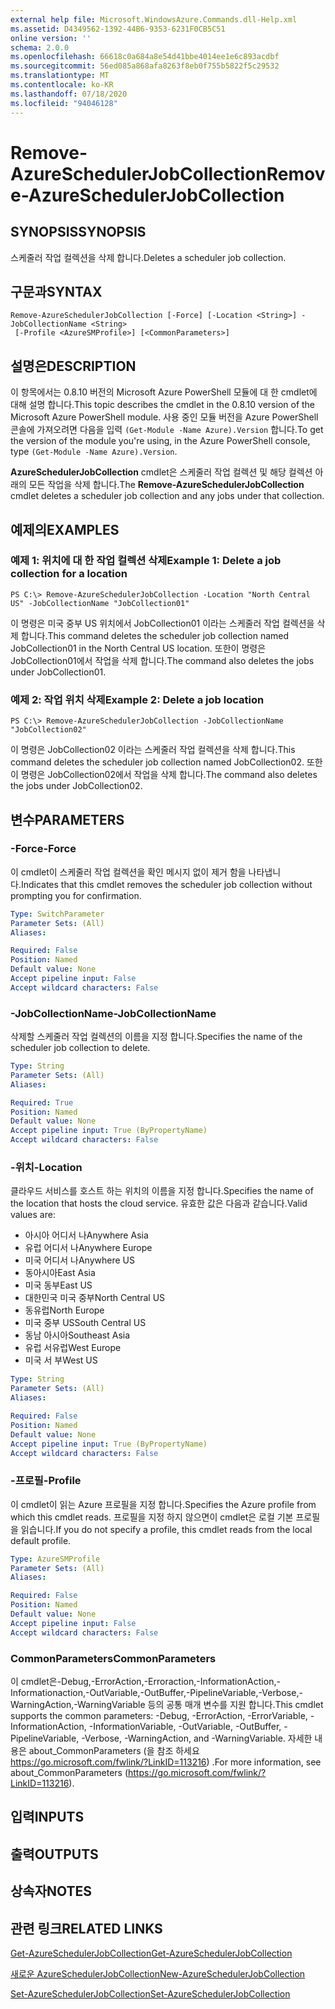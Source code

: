 ```yaml
---
external help file: Microsoft.WindowsAzure.Commands.dll-Help.xml
ms.assetid: D4349562-1392-44B6-9353-6231F0CB5C51
online version: ''
schema: 2.0.0
ms.openlocfilehash: 66618c0a684a8e54d41bbe4014ee1e6c893acdbf
ms.sourcegitcommit: 56ed085a868afa8263f8eb0f755b5822f5c29532
ms.translationtype: MT
ms.contentlocale: ko-KR
ms.lasthandoff: 07/18/2020
ms.locfileid: "94046128"
---
```

# <span data-ttu-id="0f34b-101">Remove-AzureSchedulerJobCollection</span><span class="sxs-lookup"><span data-stu-id="0f34b-101">Remove-AzureSchedulerJobCollection</span></span>

## <span data-ttu-id="0f34b-102">SYNOPSIS</span><span class="sxs-lookup"><span data-stu-id="0f34b-102">SYNOPSIS</span></span>
<span data-ttu-id="0f34b-103">스케줄러 작업 컬렉션을 삭제 합니다.</span><span class="sxs-lookup"><span data-stu-id="0f34b-103">Deletes a scheduler job collection.</span></span>

## <span data-ttu-id="0f34b-104">구문과</span><span class="sxs-lookup"><span data-stu-id="0f34b-104">SYNTAX</span></span>

```
Remove-AzureSchedulerJobCollection [-Force] [-Location <String>] -JobCollectionName <String>
 [-Profile <AzureSMProfile>] [<CommonParameters>]
```

## <span data-ttu-id="0f34b-105">설명은</span><span class="sxs-lookup"><span data-stu-id="0f34b-105">DESCRIPTION</span></span>
<span data-ttu-id="0f34b-106">이 항목에서는 0.8.10 버전의 Microsoft Azure PowerShell 모듈에 대 한 cmdlet에 대해 설명 합니다.</span><span class="sxs-lookup"><span data-stu-id="0f34b-106">This topic describes the cmdlet in the 0.8.10 version of the Microsoft Azure PowerShell module.</span></span>
<span data-ttu-id="0f34b-107">사용 중인 모듈 버전을 Azure PowerShell 콘솔에 가져오려면 다음을 입력 `(Get-Module -Name Azure).Version` 합니다.</span><span class="sxs-lookup"><span data-stu-id="0f34b-107">To get the version of the module you're using, in the Azure PowerShell console, type `(Get-Module -Name Azure).Version`.</span></span>

<span data-ttu-id="0f34b-108">**AzureSchedulerJobCollection** cmdlet은 스케줄러 작업 컬렉션 및 해당 컬렉션 아래의 모든 작업을 삭제 합니다.</span><span class="sxs-lookup"><span data-stu-id="0f34b-108">The **Remove-AzureSchedulerJobCollection** cmdlet deletes a scheduler job collection and any jobs under that collection.</span></span>

## <span data-ttu-id="0f34b-109">예제의</span><span class="sxs-lookup"><span data-stu-id="0f34b-109">EXAMPLES</span></span>

### <span data-ttu-id="0f34b-110">예제 1: 위치에 대 한 작업 컬렉션 삭제</span><span class="sxs-lookup"><span data-stu-id="0f34b-110">Example 1: Delete a job collection for a location</span></span>
```
PS C:\> Remove-AzureSchedulerJobCollection -Location "North Central US" -JobCollectionName "JobCollection01"
```

<span data-ttu-id="0f34b-111">이 명령은 미국 중부 US 위치에서 JobCollection01 이라는 스케줄러 작업 컬렉션을 삭제 합니다.</span><span class="sxs-lookup"><span data-stu-id="0f34b-111">This command deletes the scheduler job collection named JobCollection01 in the North Central US location.</span></span>
<span data-ttu-id="0f34b-112">또한이 명령은 JobCollection01에서 작업을 삭제 합니다.</span><span class="sxs-lookup"><span data-stu-id="0f34b-112">The command also deletes the jobs under JobCollection01.</span></span>

### <span data-ttu-id="0f34b-113">예제 2: 작업 위치 삭제</span><span class="sxs-lookup"><span data-stu-id="0f34b-113">Example 2: Delete a job location</span></span>
```
PS C:\> Remove-AzureSchedulerJobCollection -JobCollectionName "JobCollection02"
```

<span data-ttu-id="0f34b-114">이 명령은 JobCollection02 이라는 스케줄러 작업 컬렉션을 삭제 합니다.</span><span class="sxs-lookup"><span data-stu-id="0f34b-114">This command deletes the scheduler job collection named JobCollection02.</span></span>
<span data-ttu-id="0f34b-115">또한이 명령은 JobCollection02에서 작업을 삭제 합니다.</span><span class="sxs-lookup"><span data-stu-id="0f34b-115">The command also deletes the jobs under JobCollection02.</span></span>

## <span data-ttu-id="0f34b-116">변수</span><span class="sxs-lookup"><span data-stu-id="0f34b-116">PARAMETERS</span></span>

### <span data-ttu-id="0f34b-117">-Force</span><span class="sxs-lookup"><span data-stu-id="0f34b-117">-Force</span></span>
<span data-ttu-id="0f34b-118">이 cmdlet이 스케줄러 작업 컬렉션을 확인 메시지 없이 제거 함을 나타냅니다.</span><span class="sxs-lookup"><span data-stu-id="0f34b-118">Indicates that this cmdlet removes the scheduler job collection without prompting you for confirmation.</span></span>

```yaml
Type: SwitchParameter
Parameter Sets: (All)
Aliases: 

Required: False
Position: Named
Default value: None
Accept pipeline input: False
Accept wildcard characters: False
```

### <span data-ttu-id="0f34b-119">-JobCollectionName</span><span class="sxs-lookup"><span data-stu-id="0f34b-119">-JobCollectionName</span></span>
<span data-ttu-id="0f34b-120">삭제할 스케줄러 작업 컬렉션의 이름을 지정 합니다.</span><span class="sxs-lookup"><span data-stu-id="0f34b-120">Specifies the name of the scheduler job collection to delete.</span></span>

```yaml
Type: String
Parameter Sets: (All)
Aliases: 

Required: True
Position: Named
Default value: None
Accept pipeline input: True (ByPropertyName)
Accept wildcard characters: False
```

### <span data-ttu-id="0f34b-121">-위치</span><span class="sxs-lookup"><span data-stu-id="0f34b-121">-Location</span></span>
<span data-ttu-id="0f34b-122">클라우드 서비스를 호스트 하는 위치의 이름을 지정 합니다.</span><span class="sxs-lookup"><span data-stu-id="0f34b-122">Specifies the name of the location that hosts the cloud service.</span></span>
<span data-ttu-id="0f34b-123">유효한 값은 다음과 같습니다.</span><span class="sxs-lookup"><span data-stu-id="0f34b-123">Valid values are:</span></span> 

- <span data-ttu-id="0f34b-124">아시아 어디서 나</span><span class="sxs-lookup"><span data-stu-id="0f34b-124">Anywhere Asia</span></span>
- <span data-ttu-id="0f34b-125">유럽 어디서 나</span><span class="sxs-lookup"><span data-stu-id="0f34b-125">Anywhere Europe</span></span>
- <span data-ttu-id="0f34b-126">미국 어디서 나</span><span class="sxs-lookup"><span data-stu-id="0f34b-126">Anywhere US</span></span>
- <span data-ttu-id="0f34b-127">동아시아</span><span class="sxs-lookup"><span data-stu-id="0f34b-127">East Asia</span></span>
- <span data-ttu-id="0f34b-128">미국 동부</span><span class="sxs-lookup"><span data-stu-id="0f34b-128">East US</span></span>
- <span data-ttu-id="0f34b-129">대한민국 미국 중부</span><span class="sxs-lookup"><span data-stu-id="0f34b-129">North Central US</span></span>
- <span data-ttu-id="0f34b-130">동유럽</span><span class="sxs-lookup"><span data-stu-id="0f34b-130">North Europe</span></span>
- <span data-ttu-id="0f34b-131">미국 중부 US</span><span class="sxs-lookup"><span data-stu-id="0f34b-131">South Central US</span></span>
- <span data-ttu-id="0f34b-132">동남 아시아</span><span class="sxs-lookup"><span data-stu-id="0f34b-132">Southeast Asia</span></span>
- <span data-ttu-id="0f34b-133">유럽 서유럽</span><span class="sxs-lookup"><span data-stu-id="0f34b-133">West Europe</span></span>
- <span data-ttu-id="0f34b-134">미국 서 부</span><span class="sxs-lookup"><span data-stu-id="0f34b-134">West US</span></span>

```yaml
Type: String
Parameter Sets: (All)
Aliases: 

Required: False
Position: Named
Default value: None
Accept pipeline input: True (ByPropertyName)
Accept wildcard characters: False
```

### <span data-ttu-id="0f34b-135">-프로필</span><span class="sxs-lookup"><span data-stu-id="0f34b-135">-Profile</span></span>
<span data-ttu-id="0f34b-136">이 cmdlet이 읽는 Azure 프로필을 지정 합니다.</span><span class="sxs-lookup"><span data-stu-id="0f34b-136">Specifies the Azure profile from which this cmdlet reads.</span></span>
<span data-ttu-id="0f34b-137">프로필을 지정 하지 않으면이 cmdlet은 로컬 기본 프로필을 읽습니다.</span><span class="sxs-lookup"><span data-stu-id="0f34b-137">If you do not specify a profile, this cmdlet reads from the local default profile.</span></span>

```yaml
Type: AzureSMProfile
Parameter Sets: (All)
Aliases: 

Required: False
Position: Named
Default value: None
Accept pipeline input: False
Accept wildcard characters: False
```

### <span data-ttu-id="0f34b-138">CommonParameters</span><span class="sxs-lookup"><span data-stu-id="0f34b-138">CommonParameters</span></span>
<span data-ttu-id="0f34b-139">이 cmdlet은-Debug,-ErrorAction,-Erroraction,-InformationAction,-Informationaction,-OutVariable,-OutBuffer,-PipelineVariable,-Verbose,-WarningAction,-WarningVariable 등의 공통 매개 변수를 지원 합니다.</span><span class="sxs-lookup"><span data-stu-id="0f34b-139">This cmdlet supports the common parameters: -Debug, -ErrorAction, -ErrorVariable, -InformationAction, -InformationVariable, -OutVariable, -OutBuffer, -PipelineVariable, -Verbose, -WarningAction, and -WarningVariable.</span></span> <span data-ttu-id="0f34b-140">자세한 내용은 about_CommonParameters (을 참조 하세요 https://go.microsoft.com/fwlink/?LinkID=113216) .</span><span class="sxs-lookup"><span data-stu-id="0f34b-140">For more information, see about_CommonParameters (https://go.microsoft.com/fwlink/?LinkID=113216).</span></span>

## <span data-ttu-id="0f34b-141">입력</span><span class="sxs-lookup"><span data-stu-id="0f34b-141">INPUTS</span></span>

## <span data-ttu-id="0f34b-142">출력</span><span class="sxs-lookup"><span data-stu-id="0f34b-142">OUTPUTS</span></span>

## <span data-ttu-id="0f34b-143">상속자</span><span class="sxs-lookup"><span data-stu-id="0f34b-143">NOTES</span></span>

## <span data-ttu-id="0f34b-144">관련 링크</span><span class="sxs-lookup"><span data-stu-id="0f34b-144">RELATED LINKS</span></span>

[<span data-ttu-id="0f34b-145">Get-AzureSchedulerJobCollection</span><span class="sxs-lookup"><span data-stu-id="0f34b-145">Get-AzureSchedulerJobCollection</span></span>](./Get-AzureSchedulerJobCollection.md)

[<span data-ttu-id="0f34b-146">새로운 AzureSchedulerJobCollection</span><span class="sxs-lookup"><span data-stu-id="0f34b-146">New-AzureSchedulerJobCollection</span></span>](./New-AzureSchedulerJobCollection.md)

[<span data-ttu-id="0f34b-147">Set-AzureSchedulerJobCollection</span><span class="sxs-lookup"><span data-stu-id="0f34b-147">Set-AzureSchedulerJobCollection</span></span>](./Set-AzureSchedulerJobCollection.md)


